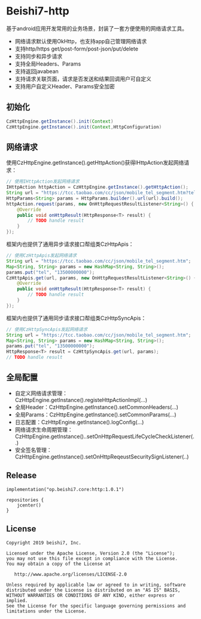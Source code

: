 Beishi7-http
======
基于android应用开发常用的业务场景，封装了一套方便使用的网络请求工具。
* 网络请求默认使用OkHttp，也支持app自己管理网络请求
* 支持http/https get/post-form/post-json/put/delete
* 支持同步和异步请求
* 支持全局Headers、Params
* 支持返回javabean
* 支持请求关联页面，请求是否发送和结果回调用户可自定义
* 支持用户自定义Header、Params安全加密

初始化
------
```java
CzHttpEngine.getInstance().init(Context)
CzHttpEngine.getInstance().init(Context,HttpConfiguration)
```

网络请求
------
使用CzHttpEngine.getInstance().getHttpAction()获得IHttpAction发起网络请求：
``` java
// 使用IHttpAction发起网络请求
IHttpAction httpAction = CzHttpEngine.getInstance().getHttpAction();
String url = "https://tcc.taobao.com/cc/json/mobile_tel_segment.htm?tel=";
HttpParams<String> params = HttpParams.builder().url(url).build();
httpAction.request(params, new OnHttpRequestResultListener<String>() {
    @Override
    public void onHttpResult(HttpResponse<T> result) {
        // TODO handle result
    }
});
``` 

框架内也提供了通用异步请求接口帮组类CzHttpApis：
``` java
// 使用CzHttpApis发起网络请求
String url = "https://tcc.taobao.com/cc/json/mobile_tel_segment.htm";
Map<String, String> params = new HashMap<String, String>();
params.put("tel", "13500000000");
CzHttpApis.get(url, params, new OnHttpRequestResultListener<String>() {
    @Override
    public void onHttpResult(HttpResponse<T> result) {
        // TODO handle result
    }
});

```

框架内也提供了通用同步请求接口帮组类CzHttpSyncApis：
``` java
// 使用CzHttpSyncApis发起网络请求
String url = "https://tcc.taobao.com/cc/json/mobile_tel_segment.htm";
Map<String, String> params = new HashMap<String, String>();
params.put("tel", "13500000000");
HttpResponse<T> result = CzHttpSyncApis.get(url, params);
// TODO handle result

```

全局配置
------
* 自定义网络请求管理：CzHttpEngine.getInstance().registeHttpActionImpl(...)
* 全局Header：CzHttpEngine.getInstance().setCommonHeaders(...)
* 全局Params：CzHttpEngine.getInstance().setCommonParams(...)
* 日志配置：CzHttpEngine.getInstance().logConfig(...)
* 网络请求生命周期管理：CzHttpEngine.getInstance()..setOnHttpRequestLifeCycleCheckListener(..)
* 安全签名管理：CzHttpEngine.getInstance().setOnHttpReqeustSecuritySignListener(..)

Release
------
```
implementation("op.beishi7.core:http:1.0.1")

repositories {
    jcenter()     
}
```

License
-------
```
Copyright 2019 beishi7, Inc.

Licensed under the Apache License, Version 2.0 (the "License");
you may not use this file except in compliance with the License.
You may obtain a copy of the License at

   http://www.apache.org/licenses/LICENSE-2.0

Unless required by applicable law or agreed to in writing, software
distributed under the License is distributed on an "AS IS" BASIS,
WITHOUT WARRANTIES OR CONDITIONS OF ANY KIND, either express or implied.
See the License for the specific language governing permissions and
limitations under the License.
```